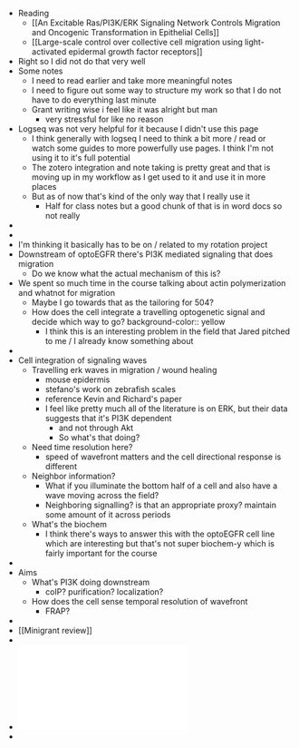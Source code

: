 - Reading
	- [[An Excitable Ras/PI3K/ERK Signaling Network Controls Migration and Oncogenic Transformation in Epithelial Cells]]
	- [[Large-scale control over collective cell migration using light-activated epidermal growth factor receptors]]
- Right so I did not do that very well
- Some notes
	- I need to read earlier and take more meaningful notes
	- I need to figure out some way to structure my work so that I do not have to do everything last minute
	- Grant writing wise i feel like it was alright but man
		- very stressful for like no reason
- Logseq was not very helpful for it because I didn't use this page
	- I think generally with logseq I need to think a bit more / read or watch some guides to more powerfully use pages. I think I'm not using it to it's full potential
	- The zotero integration and note taking is pretty great and that is moving up in my workflow as I get used to it and use it in more places
	- But as of now that's kind of the only way that I really use it
		- Half for class notes but a good chunk of that is in word docs so not really
-
-
- I'm thinking it basically has to be on / related to my rotation project
- Downstream of optoEGFR there's PI3K mediated signaling that does migration
	- Do we know what the actual mechanism of this is?
- We spent so much time in the course talking about actin polymerization and whatnot for migration
	- Maybe I go towards that as the tailoring for 504?
	- How does the cell integrate a travelling optogenetic signal and decide which way to go?
	  background-color:: yellow
		- I think this is an interesting problem in the field that Jared pitched to me / I already know something about
-
- Cell integration of signaling waves
	- Travelling erk waves in migration / wound healing
		- mouse epidermis
		- stefano's work on zebrafish scales
		- reference Kevin and Richard's paper
		- I feel like pretty much all of the literature is on ERK, but their data suggests that it's PI3K dependent
			- and not through Akt
			- So what's that doing?
	- Need time resolution here?
		- speed of wavefront matters and the cell directional response is different
	- Neighbor information?
		- What if you illuminate the bottom half of a cell and also have a wave moving across the field?
		- Neighboring signalling? is that an appropriate proxy? maintain some amount of it across periods
	- What's the biochem
		- I think there's ways to answer this with the optoEGFR cell line which are interesting but that's not super biochem-y which is fairly important for the course
-
- Aims
	- What's PI3K doing downstream
		- coIP? purification? localization?
	- How does the cell sense temporal resolution of wavefront
		- FRAP?
-
- [[Minigrant review]]
-
- ![Example of minigrant.pdf](../assets/Example_of_minigrant_1758826448226_0.pdf)
-